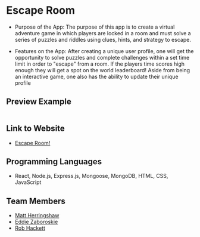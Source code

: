 # Escape Room

* Purpose of the App: The purpose of this app is to create a virtual adventure game in which players are locked in a room and must solve a series of puzzles and riddles using clues, hints, and strategy to escape.


* Features on the App: After creating a unique user profile, one will get the opportunity to solve puzzles and complete challenges within a set time limit in order to "escape" from a room.  If the players time scores high enough they will get a spot on the world leaderboard! Aside from being an interactive game, one also has the ability to update their unique profile 

## Preview Example
![]()

## Link to Website
* [Escape Room!]()

## Programming Languages
* React, Node.js, Express.js, Mongoose, MongoDB, HTML, CSS, JavaScript

## Team Members
- [Matt Herringshaw](https://github.com/MattHerringshaw1) 
- [Eddie Zaboroskie](https://github.com/ezaboroskie) 
- [Rob Hackett](https://github.com/Robhack623) 

